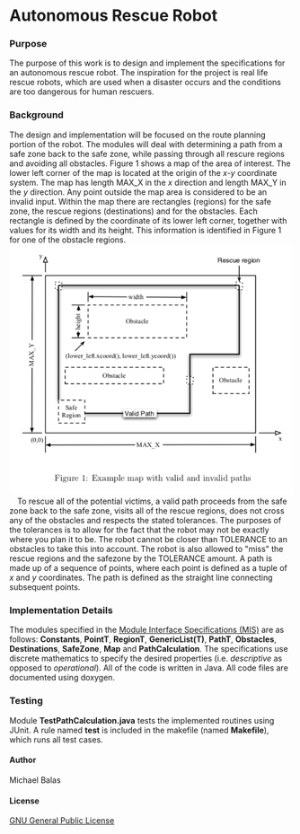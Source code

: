 # Autonomous Rescue Robot
### Purpose
The purpose of this work is to design and implement the specifications for an autonomous rescue robot. The inspiration for the project is real life rescue robots, which are used when a disaster occurs and the conditions are too dangerous for human rescuers. 
### Background
The design and implementation will be focused on the route planning portion of the robot. The modules will deal with determining a path from a safe zone back to the safe zone, while passing through all rescure regions and avoiding all obstacles. Figure 1 shows a map of the area of interest. The lower left corner of the map is located at the origin of the *x-y* coordinate system. The map has length MAX_X in the *x* direction and length MAX_Y in the *y* direction. Any point outside the map area is considered to be an invalid input. Within the map there are rectangles (regions) for the safe zone, the rescue regions (destinations) and for the obstacles. Each rectangle is defined by the coordinate of its lower left corner, together with values for its width and its height. This information is identified in Figure 1 for one of the obstacle regions.
![Figure 1](figure_map.png) <br />
&ensp;&ensp;To rescue all of the potential victims, a valid path proceeds from the safe zone back to the safe zone, visits all of the rescue regions, does not cross any of the obstacles and respects the stated tolerances. The purposes of the tolerances is to allow for the fact that the robot may not be exactly where you plan it to be. The robot cannot be closer than TOLERANCE to an obstacles to take this into account. The robot is also allowed to "miss" the rescue regions and the safezone by the TOLERANCE amount. A path is made up of a sequence of points, where each point is defined as a tuple of *x* and *y* coordinates. The path is defined as the straight line connecting subsequent points. 
### Implementation Details
The modules specified in the [Module Interface Specifications (MIS)](specifications.pdf) are as follows: **Constants**, **PointT**, **RegionT**, **GenericList(T)**, **PathT**, **Obstacles**, **Destinations**, **SafeZone**, **Map** and **PathCalculation**. The specifications use discrete mathematics to specify the desired properties (i.e. *descriptive* as opposed to *operational*). All of the code is written in Java. All code files are documented using doxygen. 
### Testing
Module **TestPathCalculation.java** tests the implemented routines using JUnit. A rule named **test** is included in the makefile (named **Makefile**), which runs all test cases. 
#### Author
Michael Balas

#### License
[GNU General Public License](../LICENSE)
